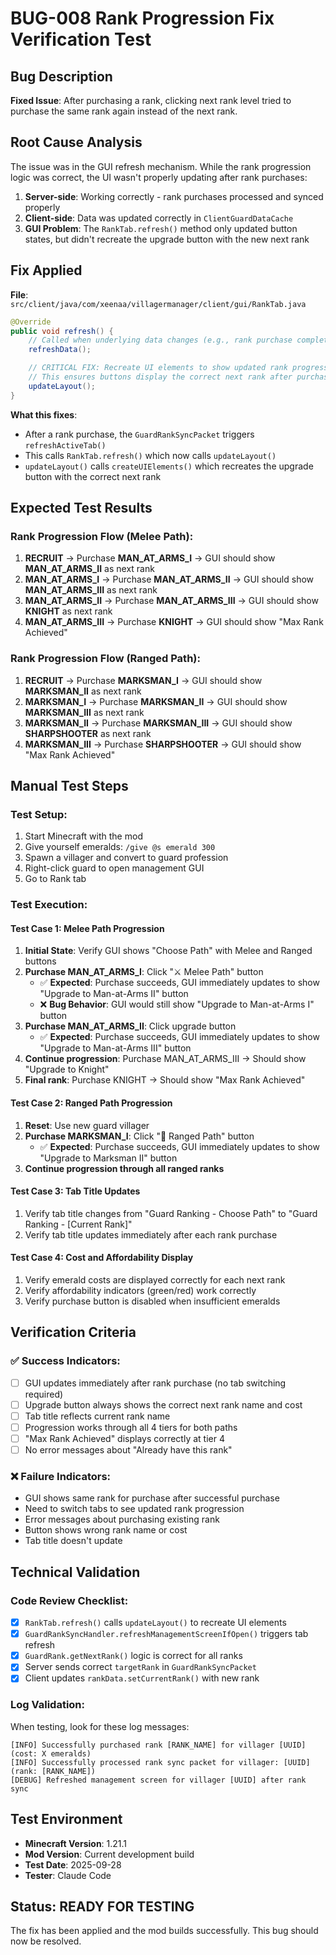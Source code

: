 # BUG-008 Rank Progression Fix Verification Test

## Bug Description
**Fixed Issue**: After purchasing a rank, clicking next rank level tried to purchase the same rank again instead of the next rank.

## Root Cause Analysis
The issue was in the GUI refresh mechanism. While the rank progression logic was correct, the UI wasn't properly updating after rank purchases:

1. **Server-side**: Working correctly - rank purchases processed and synced properly
2. **Client-side**: Data was updated correctly in `ClientGuardDataCache`
3. **GUI Problem**: The `RankTab.refresh()` method only updated button states, but didn't recreate the upgrade button with the new next rank

## Fix Applied
**File**: `src/client/java/com/xeenaa/villagermanager/client/gui/RankTab.java`

```java
@Override
public void refresh() {
    // Called when underlying data changes (e.g., rank purchase complete)
    refreshData();

    // CRITICAL FIX: Recreate UI elements to show updated rank progression
    // This ensures buttons display the correct next rank after purchase
    updateLayout();
}
```

**What this fixes**:
- After a rank purchase, the `GuardRankSyncPacket` triggers `refreshActiveTab()`
- This calls `RankTab.refresh()` which now calls `updateLayout()`
- `updateLayout()` calls `createUIElements()` which recreates the upgrade button with the correct next rank

## Expected Test Results

### Rank Progression Flow (Melee Path):
1. **RECRUIT** → Purchase **MAN_AT_ARMS_I** → GUI should show **MAN_AT_ARMS_II** as next rank
2. **MAN_AT_ARMS_I** → Purchase **MAN_AT_ARMS_II** → GUI should show **MAN_AT_ARMS_III** as next rank
3. **MAN_AT_ARMS_II** → Purchase **MAN_AT_ARMS_III** → GUI should show **KNIGHT** as next rank
4. **MAN_AT_ARMS_III** → Purchase **KNIGHT** → GUI should show "Max Rank Achieved"

### Rank Progression Flow (Ranged Path):
1. **RECRUIT** → Purchase **MARKSMAN_I** → GUI should show **MARKSMAN_II** as next rank
2. **MARKSMAN_I** → Purchase **MARKSMAN_II** → GUI should show **MARKSMAN_III** as next rank
3. **MARKSMAN_II** → Purchase **MARKSMAN_III** → GUI should show **SHARPSHOOTER** as next rank
4. **MARKSMAN_III** → Purchase **SHARPSHOOTER** → GUI should show "Max Rank Achieved"

## Manual Test Steps

### Test Setup:
1. Start Minecraft with the mod
2. Give yourself emeralds: `/give @s emerald 300`
3. Spawn a villager and convert to guard profession
4. Right-click guard to open management GUI
5. Go to Rank tab

### Test Execution:

#### Test Case 1: Melee Path Progression
1. **Initial State**: Verify GUI shows "Choose Path" with Melee and Ranged buttons
2. **Purchase MAN_AT_ARMS_I**: Click "⚔ Melee Path" button
   - ✅ **Expected**: Purchase succeeds, GUI immediately updates to show "Upgrade to Man-at-Arms II" button
   - ❌ **Bug Behavior**: GUI would still show "Upgrade to Man-at-Arms I" button
3. **Purchase MAN_AT_ARMS_II**: Click upgrade button
   - ✅ **Expected**: Purchase succeeds, GUI immediately updates to show "Upgrade to Man-at-Arms III" button
4. **Continue progression**: Purchase MAN_AT_ARMS_III → Should show "Upgrade to Knight"
5. **Final rank**: Purchase KNIGHT → Should show "Max Rank Achieved"

#### Test Case 2: Ranged Path Progression
1. **Reset**: Use new guard villager
2. **Purchase MARKSMAN_I**: Click "🏹 Ranged Path" button
   - ✅ **Expected**: Purchase succeeds, GUI immediately updates to show "Upgrade to Marksman II" button
3. **Continue progression through all ranged ranks**

#### Test Case 3: Tab Title Updates
1. Verify tab title changes from "Guard Ranking - Choose Path" to "Guard Ranking - [Current Rank]"
2. Verify tab title updates immediately after each rank purchase

#### Test Case 4: Cost and Affordability Display
1. Verify emerald costs are displayed correctly for each next rank
2. Verify affordability indicators (green/red) work correctly
3. Verify purchase button is disabled when insufficient emeralds

## Verification Criteria

### ✅ Success Indicators:
- [ ] GUI updates immediately after rank purchase (no tab switching required)
- [ ] Upgrade button always shows the correct next rank name and cost
- [ ] Tab title reflects current rank name
- [ ] Progression works through all 4 tiers for both paths
- [ ] "Max Rank Achieved" displays correctly at tier 4
- [ ] No error messages about "Already have this rank"

### ❌ Failure Indicators:
- GUI shows same rank for purchase after successful purchase
- Need to switch tabs to see updated rank progression
- Error messages about purchasing existing rank
- Button shows wrong rank name or cost
- Tab title doesn't update

## Technical Validation

### Code Review Checklist:
- [x] `RankTab.refresh()` calls `updateLayout()` to recreate UI elements
- [x] `GuardRankSyncHandler.refreshManagementScreenIfOpen()` triggers tab refresh
- [x] `GuardRank.getNextRank()` logic is correct for all ranks
- [x] Server sends correct `targetRank` in `GuardRankSyncPacket`
- [x] Client updates `rankData.setCurrentRank()` with new rank

### Log Validation:
When testing, look for these log messages:
```
[INFO] Successfully purchased rank [RANK_NAME] for villager [UUID] (cost: X emeralds)
[INFO] Successfully processed rank sync packet for villager: [UUID] (rank: [RANK_NAME])
[DEBUG] Refreshed management screen for villager [UUID] after rank sync
```

## Test Environment
- **Minecraft Version**: 1.21.1
- **Mod Version**: Current development build
- **Test Date**: 2025-09-28
- **Tester**: Claude Code

## Status: READY FOR TESTING

The fix has been applied and the mod builds successfully. This bug should now be resolved.